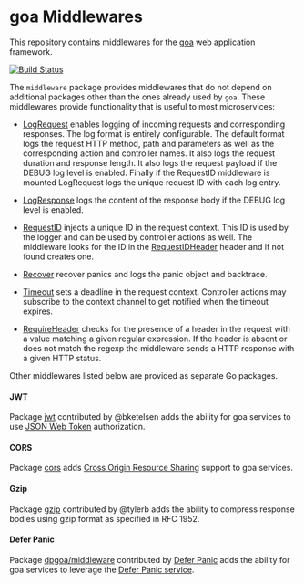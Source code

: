 # goa Middlewares

This repository contains middlewares for the [goa](http://goa.design) web application framework.

[![Build Status](https://travis-ci.org/raphael/goa-middleware.svg?branch=master)](https://travis-ci.org/raphael/goa-middleware)

The `middleware` package provides middlewares that do not depend on additional packages other than
the ones already used by `goa`. These middlewares provide functionality that is useful to most
microservices:

* [LogRequest](https://godoc.org/github.com/goadesign/goa-middleware#LogRequest) enables logging of
  incoming requests and corresponding responses. The log format is entirely configurable. The default
  format logs the request HTTP method, path and parameters as well as the corresponding
  action and controller names. It also logs the request duration and response length. It also logs
  the request payload if the DEBUG log level is enabled. Finally if the RequestID middleware is
  mounted LogRequest logs the unique request ID with each log entry.

* [LogResponse](https://godoc.org/github.com/goadesign/goa-middleware#LogResponse) logs the content
  of the response body if the DEBUG log level is enabled.

* [RequestID](https://godoc.org/github.com/goadesign/goa-middleware#RequestID) injects a unique ID
  in the request context. This ID is used by the logger and can be used by controller actions as
  well. The middleware looks for the ID in the [RequestIDHeader](https://godoc.org/github.com/goadesign/goa-middleware#RequestIDHeader)
  header and if not found creates one.

* [Recover](https://godoc.org/github.com/goadesign/goa-middleware#Recover) recover panics and logs
  the panic object and backtrace.

* [Timeout](https://godoc.org/github.com/goadesign/goa-middleware#Timeout) sets a deadline in the
  request context. Controller actions may subscribe to the context channel to get notified when
  the timeout expires.

* [RequireHeader](https://godoc.org/github.com/goadesign/goa-middleware#RequireHeader) checks for the
  presence of a header in the request with a value matching a given regular expression. If the
  header is absent or does not match the regexp the middleware sends a HTTP response with a given
  HTTP status.

Other middlewares listed below are provided as separate Go packages.

#### JWT

Package [jwt](https://godoc.org/github.com/goadesign/goa-middleware/jwt) contributed by @bketelsen
adds the ability for goa services to use [JSON Web Token](http://jwt.io/) authorization.

#### CORS

Package [cors](https://godoc.org/github.com/goadesign/goa-middleware/cors) adds
[Cross Origin Resource Sharing](https://en.wikipedia.org/wiki/Cross-origin_resource_sharing) support
to goa services.

#### Gzip

Package [gzip](https://godoc.org/github.com/goadesign/goa-middleware/gzip) contributed by @tylerb adds the ability to compress response bodies using gzip format as specified in RFC 1952.

#### Defer Panic

Package [dpgoa/middleware](https://godoc.org/github.com/deferpanic/dpgoa/middleware) contributed
by [Defer Panic](https://github.com/deferpanic) adds the ability for goa services to leverage the
[Defer Panic service](https://deferpanic.com/).

